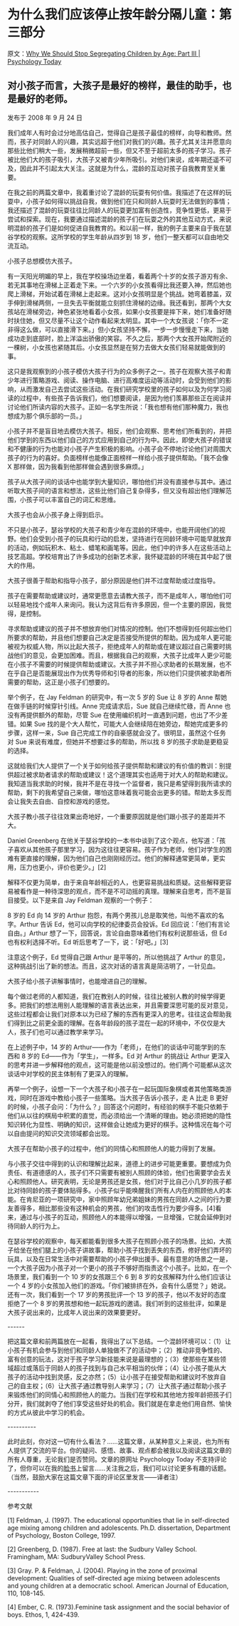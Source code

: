 # 为什么我们应该停止按年龄分隔儿童：第三部分

原文：[Why We Should Stop Segregating Children by Age: Part III | Psychology Today](https://www.psychologytoday.com/us/blog/freedom-learn/200809/why-we-should-stop-segregating-children-age-part-iii)

## 对小孩子而言，大孩子是最好的榜样，最佳的助手，也是最好的老师。

发布于 2008 年 9 月 24 日

我们成年人有时会过分地高估自己，觉得自己是孩子最佳的榜样，向导和教师。然而，孩子对同龄人的兴趣，其实远超于他们对我们的兴趣。孩子尤其关注并愿意向那些比他们稍大一些，发展稍微超前一些，但又不至于超前太多的孩子学习。孩子被比他们大的孩子吸引，大孩子又被青少年所吸引。对他们来说，成年期还遥不可及，因此并不引起太大关注。这就是为什么，混龄的互动对孩子自我教育至关重要。

在我之前的两篇文章中，我着重讨论了混龄的玩耍有何价值。我描述了在这样的玩耍中，小孩子如何得以挑战自我，做到他们在只和同龄人玩耍时无法做到的事情；我还描述了混龄的玩耍往往比同龄人的玩耍更加富有创造性，竞争性更低，更易于尝试和探索。现在，我要通过描述混龄的孩子们在玩耍之外的其他互动方式，来说明混龄的孩子们是如何促进自我教育的。和以前一样，我的例子主要来自于我在瑟谷学校的观察。这所学校的学生年龄从四岁到 18 岁，他们一整天都可以自由地交流互动。

小孩子总想模仿大孩子。

有一天阳光明媚的早上，我在学校操场边坐着，看着两个十岁的女孩子游刃有余、若无其事地在滑梯上正着走下来。一个六岁的小女孩看得比我还要入神，然后她也爬上滑梯，开始试着在滑梯上走起来。这对小女孩明显是个挑战。她弯着膝盖，双手伸到滑梯两侧，一旦失去平衡就能立刻抓住滑梯的边缘。我还看到，那两个大女孩站在滑梯旁边，神色紧张地看着小女孩，如果小女孩要是摔下来，她们准备好随时扶住她，但又尽量不让这个动作看起来太明显。其中一个大女孩说：「你不一定非得这么做，可以直接滑下来。」但小女孩坚持不懈，一步一步慢慢走下来，当她成功走到底部时，脸上洋溢出骄傲的笑容。不久之后，那两个大女孩开始爬附近的一棵树，小女孩也紧随其后。小女孩显然是在努力去做大女孩们轻易就能做到的事。

这只是我观察到的小孩子模仿大孩子行为的众多例子之一。孩子在观察大孩子和青少年进行策略游戏、阅读、操作电脑、进行高难度运动等活动时，会受到他们的影响，从而激发自己去尝试这些活动。在我们研究学校里的孩子如何以及为何学习阅读的过程中，有些孩子告诉我们，他们想要阅读，是因为他们羡慕那些正在阅读并讨论他们所读内容的大孩子。正如一名学生所说：「我也想有他们那种魔力，我也想成为那个俱乐部的一员。」

小孩子并不是盲目地去模仿大孩子。相反，他们会观察、思考他们所看到的，并把他们学到的东西以他们自己的方式应用到自己的行为中。因此，即使大孩子的错误和不健康的行为也能对小孩子产生积极的影响。小孩子会不停地讨论他们对周围大孩子的行为的喜好。负面榜样也能像正面榜样一样给小孩子提供帮助。「我不会像 X 那样做，因为我看到他那样做会遇到很多麻烦。」

孩子从大孩子间的谈话中也能学到大量知识，哪怕他们并没有直接参与其中。通过听取大孩子间的语言和想法，这些比他们自己复杂得多，但又没有超出他们理解范围，小孩子可以丰富自己的词汇和思维。

大孩子也会从小孩子身上得到启示。

不只是小孩子，瑟谷学校的大孩子和青少年在混龄的环境中，也能开阔他们的视野。他们会受到小孩子的玩具和行动的启发，坚持进行在同龄环境中可能早就放弃的活动，例如玩积木、粘土、蜡笔和画笔等。因此，他们中的许多人在这些活动上技艺高超。学校培育出了许多成功的创新艺术家，我怀疑混龄的环境在其中起了很大的作用。

大孩子很善于帮助和指导小孩子，部分原因是他们并不过度帮助或过度指导。

孩子在需要帮助或建议时，通常更愿意去请教大孩子，而不是成年人，哪怕他们可以轻易地找个成年人来询问。我认为这背后有许多原因，但一个主要的原因，我觉得，是控制。

寻求帮助或建议的孩子并不想放弃他们对情况的控制。他们不想得到任何超出他们所要求的帮助，并且他们想要自己决定是否接受所提供的帮助。因为成年人更可能被视为权威人物，所以比起大孩子，拒绝成年人的帮助或在建议超过自己需要时挑战他们的意见，会更加困难。而且，根据我自己的观察，大孩子比成年人更少可能在小孩子不需要的时候提供帮助或建议。大孩子并不担心求助者的长期发展，也不在乎自己是否能展现出作为优秀导师和引导者的形象，所以他们只提供被求助者所需要的帮助，这正是小孩子们想要的。

举个例子，在 Jay Feldman 的研究中，有一次 5 岁的 Sue 让 8 岁的 Anne 帮她在做手链的时候穿针引线。Anne 完成请求后，Sue 就自己继续忙碌，而 Anne 也没有再提供额外的帮助，尽管 Sue 在使用编织机时一直遇到问题，也出了不少差错。如果 Sue 找的是个大人帮忙，可能大人会继续陪在她旁边，帮她完成更多的步骤，这样一来，Sue 自己完成工作的自豪感就会没了。很明显，虽然这个任务对 Sue 来说有难度，但她并不想要过多的帮助，所以找 8 岁的孩子求助是更稳妥的选择。

这就给我们大人提供了一个关于如何给孩子提供帮助和建议的有价值的教训：别提供超过被求助者请求的帮助或建议！这个道理其实也适用于对大人的帮助和建议。我知道当我求助的时候，我并不是在寻找一个监督者，我只是希望得到我所请求的帮助，剩下的我希望自己来做，哪怕这意味着我可能会出更多的错。帮助太多反而会让我失去自由、自控和游戏的感觉。

大孩子教小孩子往往效果出奇地好，一个重要原因就是他们跟小孩子的差距并不大。

Daniel Greenberg 在他关于瑟谷学校的一本书中谈到了这个观点，他写道：「孩子喜欢从其他孩子那里学习，因为这往往更容易。孩子作为老师，他们对学生的困难有更直接的理解，因为他们自己也刚刚经历过。他们的解释通常更简单，更实用，压力也更小，评价也更少。」[2]

解释不仅更为简单，由于来自年龄相近的人，也更容易挑战和质疑。这些解释更容易被看作是一种待深思的观点，而不是不可动摇的真理。理解来自思考，而不是盲目接受。以下是来自 Jay Feldman 观察的一个例子：

8 岁的 Ed 向 14 岁的 Arthur 抱怨，有两个男孩儿总是取笑他，叫他不喜欢的名字。Arthur 告诉 Ed，他可以向学校的纪律委员会投诉。Ed 回应说：「他们有言论自由。」Arthur 想了一下，回答说，言论自由意味着他们有权利说那些话，但 Ed 也有权利选择不听。Ed 听后思考了一下，说：「好吧。」[3]

注意这个例子，Ed 觉得自己跟 Arthur 是平等的，所以他挑战了 Arthur 的意见，这种挑战引出了新的想法。而且，这次对话的语言真是简洁明了，一针见血。

大孩子给小孩子讲解事情时，也能增进自己的理解。

每个做过老师的人都知道，我们在教别人的时候，往往比被别人教的时候学得更多。把我们的想法用别人能理解的语言表达出来，并且需要深思可能的反对意见，这些过程都会让我们对原本以为已经了解的东西有更深入的思考。往往这会帮助我们得到比之前更全面的理解。在各年龄段的孩子混在一起的环境中，不仅仅是大人，孩子们也可以通过教学来学习。

在上述例子中，14 岁的 Arthur——作为「老师」，在他们的谈话中可能学到的东西和 8 岁的 Ed——作为「学生」，一样多。Ed 对 Arthur 的挑战让 Arthur 更深入的思考并进一步解释他的观点，这可能是他以前没想过的。他们两个可能都从这次谈话中对学校的民主体制有了更深入的理解。

再举一个例子，设想一下一个大孩子和小孩子在一起玩国际象棋或者其他策略类游戏，同时在游戏中教给小孩子一些策略。当大孩子告诉小孩子，走 A 比走 B 更好的时候，小孩子会问：「为什么？」回答这个问题时，有经验的棋手不能只依赖于他们从以往的棋局中积累的直觉，而必须给出一个清晰的理由。她必须把她的隐性知识转化为显性、明确的知识，这样做会让她成为更好的棋手。这种情况在每个可以自由提问的知识交流领域都会出现。

大孩子在帮助小孩子的过程中，他们的同情心和照顾他人的能力得到了发展。

与小孩子交往中得到的认识和理解比起来，道德上的进步可能更重要。要想成为负责任、有道德感的人，孩子们不只需要有被别人照顾的体验，他们也需要学会去关心和照顾他人。研究表明，无论是男孩还是女孩，他们对于比自己小几岁的孩子都比对待同龄的孩子要体贴得多。小孩子似乎能唤醒我们所有人内在的照顾他人的本能。在肯尼亚的一项研究中，家中照顾年幼兄弟姐妹的男孩在同龄人之间的行为要友善得多，相比那些没有这种机会的男孩，他们的攻击性行为要少得多。[4]看来，通过与小孩子的互动，照顾他人的本能得以增强，一旦增强，它就会延伸到对待同龄人的行为上。

在瑟谷学校的观察中，每天都能看到很多大孩子在照顾小孩子的场景。比如，大孩子给坐在他们腿上的小孩子讲故事，帮助小孩子找到丢失的东西，修好他们弄坏的玩具，以及在日常生活中对需要帮助的小孩子伸出援手。最有意思的场景之一是，一个大孩子因为小孩子对一个更小的孩子不够好而指责这个小孩子。比如，在一个场景里，我们看到一个 10 岁的女孩跟三个 6 到 8 岁的女孩解释为什么他们应该让一个 4 岁的小女孩加入他们的游戏。「你们被排挤在外，会有什么感觉？」她说。还有一次，我们看到一个 17 岁的男孩批评一个 13 岁的孩子，他以不友好的态度拒绝了一个 8 岁的男孩想和他一起玩游戏的邀请。我们听到的这些批评，如果是大孩子说出来的，比成年人说出来的效果要更好。

\------

把这篇文章和前两篇放在一起看，我得出了以下总结。一个混龄环境可以：（1）让小孩子有机会参与到他们和同龄人单独做不了的活动中；（2）推动非竞争性的、富有创意的玩法，这对于孩子学习新技能来说是最理想的；（3）使那些在某些领域超过或落后于同龄人的孩子找到与自己水平相当的伙伴；（4）让小孩子能从大孩子的活动中找到灵感，反之亦然；（5）让小孩子在接受帮助和建议时不放弃自己的自主权；（6）让大孩子通过教导别人来学习；（7）让大孩子通过帮助小孩子来锻炼他们的同情心和照顾他人的能力。当我们在学校和其他地方按年龄把孩子们分开，我们就剥夺了他们享受这些好处的机会。我们就是在拿走他们用自然、愉快的方式从彼此中学习的机会。

\----------

此时此刻，你对这一切有什么看法？……这篇文章，从某种意义上来说，也为所有人提供了交流的平台。你的疑问、感悟、故事、观点都会被我以及阅读这篇文章的所有人尊重，无论我们是否赞同。文章的原网址 Psychology Today 不支持评论了，但你可以在我的[脸书](https://www.facebook.com/peter.gray.3572)上留言……关注我之后，我们可以讨论更多有趣的话题。（当然，鼓励大家在这篇文章下面的评论区里发言——译者注）

\-----------

参考文献

[1] Feldman, J. (1997). The educational opportunities that lie in self-directed age mixing among children and adolescents. Ph.D. dissertation, Department of Psychology, Boston College, 1997.

[2] Greenberg, D. (1987). Free at last: the Sudbury Valley School. Framingham, MA: SudburyValley School Press.

[3] Gray. P. & Feldman, J. (2004). Playing in the zone of proximal development: Qualities of self-directed age mixing between adolescents and young children at a democratic school. American Journal of Education, 110, 108-145.

[4] Ember, C. R. (1973).Feminine task assignment and the social behavior of boys. Ethos, 1, 424-439.